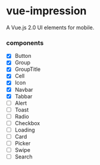 # vue-impression
A Vue.js 2.0 UI elements for mobile.

### components

 - [x] Button
 - [x] Group
 - [x] GroupTitle
 - [x] Cell
 - [x] Icon
 - [x] Navbar
 - [x] Tabbar
 - [ ] Alert
 - [ ] Toast
 - [ ] Radio
 - [ ] Checkbox
 - [ ] Loading
 - [ ] Card
 - [ ] Picker
 - [ ] Swipe
 - [ ] Search
